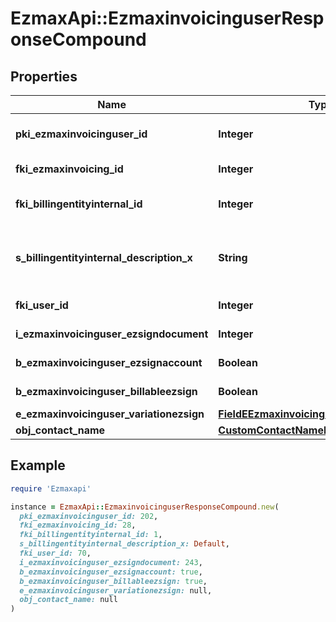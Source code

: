 # EzmaxApi::EzmaxinvoicinguserResponseCompound

## Properties

| Name | Type | Description | Notes |
| ---- | ---- | ----------- | ----- |
| **pki_ezmaxinvoicinguser_id** | **Integer** | The unique ID of the Ezmaxinvoicinguser | [optional] |
| **fki_ezmaxinvoicing_id** | **Integer** | The unique ID of the Ezmaxinvoicing | [optional] |
| **fki_billingentityinternal_id** | **Integer** | The unique ID of the Billingentityinternal. |  |
| **s_billingentityinternal_description_x** | **String** | The description of the Billingentityinternal in the language of the requester |  |
| **fki_user_id** | **Integer** | The unique ID of the User |  |
| **i_ezmaxinvoicinguser_ezsigndocument** | **Integer** | The number of ezsign documents |  |
| **b_ezmaxinvoicinguser_ezsignaccount** | **Boolean** | Whether there is an eZsign account |  |
| **b_ezmaxinvoicinguser_billableezsign** | **Boolean** | Whether it is billable for eZsign |  |
| **e_ezmaxinvoicinguser_variationezsign** | [**FieldEEzmaxinvoicinguserVariationezsign**](FieldEEzmaxinvoicinguserVariationezsign.md) |  |  |
| **obj_contact_name** | [**CustomContactNameResponse**](CustomContactNameResponse.md) |  |  |

## Example

```ruby
require 'Ezmaxapi'

instance = EzmaxApi::EzmaxinvoicinguserResponseCompound.new(
  pki_ezmaxinvoicinguser_id: 202,
  fki_ezmaxinvoicing_id: 28,
  fki_billingentityinternal_id: 1,
  s_billingentityinternal_description_x: Default,
  fki_user_id: 70,
  i_ezmaxinvoicinguser_ezsigndocument: 243,
  b_ezmaxinvoicinguser_ezsignaccount: true,
  b_ezmaxinvoicinguser_billableezsign: true,
  e_ezmaxinvoicinguser_variationezsign: null,
  obj_contact_name: null
)
```

